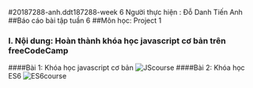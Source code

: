 #20187288-anh.ddt187288-week 6
Người thực hiện : Đỗ Danh Tiến Anh 
##Báo cáo bài tập tuần 6
##Môn học: Project 1
### I. Nội dung: Hoàn thành khóa học javascript cơ bản trên freeCodeCamp
####Bài 1: Khóa học javascript cơ bản
![JScourse](https://tienanhdemo.cf/Project2/week6-1.JPG)
####Bài 2: Khóa học ES6
![ES6course](https://tienanhdemo.cf/Project2/week6-2.JPG)